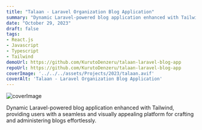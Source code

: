 ```yaml
---
title: "Talaan - Laravel Organization Blog Application"
summary: "Dynamic Laravel-powered blog application enhanced with Tailwind, providing users with a seamless and visually appealing platform for crafting and administering blogs effortlessly."
date: "October 29, 2023"
draft: false
tags:
- React.js
- Javascript
- Typescript
- Tailwind
demoUrl: https://github.com/KurutoDenzeru/talaan-laravel-blog-app
repoUrl: https://github.com/KurutoDenzeru/talaan-laravel-blog-app
coverImage: '../../../assets/Projects/2023/talaan.avif'
coverAlt: 'Talaan - Laravel Organization Blog Application'
---
```


![coverImage](../../../assets/Projects/2023/talaan.avif)

Dynamic Laravel-powered blog application enhanced with Tailwind, providing users with a seamless and visually appealing platform for crafting and administering blogs effortlessly.
